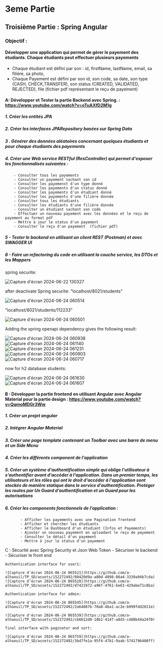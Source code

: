 # 3eme Partie
## Troisième Partie : Spring Angular

### Objectif : 
#### Développer une application qui permet de gérer le payement des étudiants. Chaque étudiants peut effectuer plusieurs payements
- Chaque étudiant est défini par son : id, firstName, lastName, email, sa filière, sa photo,
- Chaque Payement est défini par son id, son code, sa date, son type (CASH, CHECK,TRANSFER), son status (CREATED, VALIDATED, REJECTED), file (fichier pdf représentant le reçu de payement)

#### A: Développer et Tester la partie Backend avec Spring. :  https://www.youtube.com/watch?v=oTuAXfD2M1g
  ##### 1. Créer les entités JPA
  ##### 2. Créer les interfaces JPARepository basées sur Spring Data
  ##### 3 . Générer des données aléatoires concernant quelques étudiants et pour chaque étudiants des payements
  ##### 4. Créer une Web service RESTful (ResController) qui permet d'exposer les fonctionnalisés suivantes :
        - Consulter tous les payements
        - Consulter un payement sachant son id
        - Consulter les payemenst d'un type donné
        - Consulter les payements d'un status donné
        - Consulter les payements d'un étudiant donné
        - Consulter les payements d'une filière donnée
        - Consulter tous les étudiants
        - Consulter les étudiants d'une filière donnée
        - Consulter un étudiant sachant son code
        - Effectuer un nouveau payement avec les données et le reçu de payement au format pdf
        - Mettre à jour le status d'un payement
        - Consulter le reçu d'un payement  (fichier pdf) 
  ##### 5 - Tester le backend en utilisant un client REST (Postman) et avec SWAGGER UI
  ##### 6 - Faire un refactoring du code en utilisant la couche service, les DTOs et les Mappers
  spring securite:
  
  ![Capture d'écran 2024-06-22 130327](https://github.com/a-alhaouil/TP_SD/assets/152272492/7745a603-e7e9-4600-aa14-91057cd37cb0)
  
  after deactivate Spring securite:
  "localhost/8021/students"
  
  ![Capture d'écran 2024-06-24 060514](https://github.com/a-alhaouil/TP_SD/assets/152272492/435815b9-0057-42f9-a04f-c3112b05e432)
  
  "localhost/8021/students/112233"
  
  ![Capture d'écran 2024-06-24 060501](https://github.com/a-alhaouil/TP_SD/assets/152272492/3d16bcf9-5f16-4a8a-a904-04fb9e741f76)

  Adding the spring openapi dependency gives the following result:
  
  ![Capture d'écran 2024-06-24 060938](https://github.com/a-alhaouil/TP_SD/assets/152272492/6243d1af-e0c8-4bd8-9bb7-4bd329b54725)
  ![Capture d'écran 2024-06-24 061140](https://github.com/a-alhaouil/TP_SD/assets/152272492/930861af-d9b0-4a1c-b331-a4550bcbd731)
  ![Capture d'écran 2024-06-24 061231](https://github.com/a-alhaouil/TP_SD/assets/152272492/6fb0267c-ccf0-4c25-9055-4e1c449e6e9a)
  ![Capture d'écran 2024-06-24 060903](https://github.com/a-alhaouil/TP_SD/assets/152272492/f8cca421-862b-4eef-9bfc-4a48286e49b9)
  ![Capture d'écran 2024-06-24 060717](https://github.com/a-alhaouil/TP_SD/assets/152272492/7947eb07-86f7-43f6-8a52-661a7971560d)

  now for h2 database students:

  ![Capture d'écran 2024-06-24 061630](https://github.com/a-alhaouil/TP_SD/assets/152272492/76bf6301-2b49-4587-b21d-282fad4d1843)
  ![Capture d'écran 2024-06-24 061607](https://github.com/a-alhaouil/TP_SD/assets/152272492/f9a7aa2c-3c42-454d-bb88-c58762e620e9)


#### B : Développer la partie frontend en utilisant Angular avec Angular Material pour la partie design : https://www.youtube.com/watch?v=QqmoMDGr3Ww
 #####  1. Créer un projet angular 
 #####  2. Intégrer Angular Material
 #####  3. Créer une page template contenant un Toolbar avec une barre de menu et un Side Menu
 #####  4. Créer les différents component de l'application
 #####  5. Créer un système d'authentification simple qui oblige l'utilisateur à s'authentifier avant d'accéder à l'application. Dans un premier temps, les utilisateurs et les rôles qui ont le droit d'accéder à l'application sont stockés de manière statique dans le service d'authentification. Protéger les routes par Un Guard d'authentification et un Guard pour les autorisations
 #####  6. Créer les components fonctionnels de l'application :
           - Afficher les payements avec une Pagination frontend
           - Afficher et chercher les étudiants
           - Afficher le Dashboard d'un étudiant (Infos et Payements)
           - Ajouter un nouveau payement en uploadant le reçu de payement
           - Consulter le détail d'un payement
           - Mettre à jour le status d'un payement
  C : Sécurité avec Spring Security et Json Web Token
           - Sécuriser le backend
           - Sécuriser le front end

    Authentication interface for user1:
    
    ![Capture d'écran 2024-06-24 065521](https://github.com/a-alhaouil/TP_SD/assets/152272492/80420d9a-a80d-4898-86a4-3339a94b7cda)
    ![Capture d'écran 2024-06-24 065528](https://github.com/a-alhaouil/TP_SD/assets/152272492/d7421972-a96f-4761-be63-429abe71c8ba)

    Authentication interface for admin:
    
    ![Capture d'écran 2024-06-24 065545](https://github.com/a-alhaouil/TP_SD/assets/152272492/2a64887b-70a8-4ba1-ac2e-b999fdd2011e)

    ![Capture d'écran 2024-06-24 065539](https://github.com/a-alhaouil/TP_SD/assets/152272492/cb6612d8-18b2-4147-a8d3-c488b44a24f0)

    final interface with paginator and sort:

    ![Capture d'écran 2024-06-24 065759](https://github.com/a-alhaouil/TP_SD/assets/152272492/3bd7fe1a-95f4-47b1-9aab-5741796408ff)





